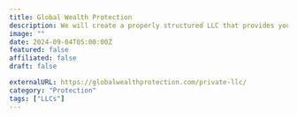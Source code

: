 ```yaml
---
title: Global Wealth Protection
description: We will create a properly structured LLC that provides you with anonymity and asset protection.
image: ""
date: 2024-09-04T05:00:00Z
featured: false
affiliated: false
draft: false

externalURL: https://globalwealthprotection.com/private-llc/
category: "Protection"
tags: ["LLCs"]
---
```

